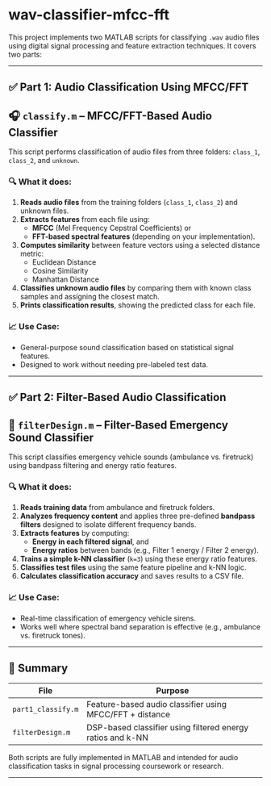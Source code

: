 # wav-classifier-mfcc-fft

This project implements two MATLAB scripts for classifying `.wav` audio files using digital signal processing and feature extraction techniques. It covers two parts:

---

## ✅ Part 1: Audio Classification Using MFCC/FFT
## 🎧 `classify.m` – MFCC/FFT-Based Audio Classifier

This script performs classification of audio files from three folders: `class_1`, `class_2`, and `unknown`.

### 🔍 What it does:
1. **Reads audio files** from the training folders (`class_1`, `class_2`) and unknown files.
2. **Extracts features** from each file using:
   - **MFCC** (Mel Frequency Cepstral Coefficients) or  
   - **FFT-based spectral features** (depending on your implementation).
3. **Computes similarity** between feature vectors using a selected distance metric:
   - Euclidean Distance
   - Cosine Similarity
   - Manhattan Distance
4. **Classifies unknown audio files** by comparing them with known class samples and assigning the closest match.
5. **Prints classification results**, showing the predicted class for each file.

### 📈 Use Case:
- General-purpose sound classification based on statistical signal features.
- Designed to work without needing pre-labeled test data.

---

## ✅ Part 2: Filter-Based Audio Classification
## 🚨 `filterDesign.m` – Filter-Based Emergency Sound Classifier

This script classifies emergency vehicle sounds (ambulance vs. firetruck) using bandpass filtering and energy ratio features.

### 🔍 What it does:
1. **Reads training data** from ambulance and firetruck folders.
2. **Analyzes frequency content** and applies three pre-defined **bandpass filters** designed to isolate different frequency bands.
3. **Extracts features** by computing:
   - **Energy in each filtered signal**, and
   - **Energy ratios** between bands (e.g., Filter 1 energy / Filter 2 energy).
4. **Trains a simple k-NN classifier** (`k=3`) using these energy ratio features.
5. **Classifies test files** using the same feature pipeline and k-NN logic.
6. **Calculates classification accuracy** and saves results to a CSV file.

### 📈 Use Case:
- Real-time classification of emergency vehicle sirens.
- Works well where spectral band separation is effective (e.g., ambulance vs. firetruck tones).

---

## 🧠 Summary

| File              | Purpose                                                      |
|-------------------|--------------------------------------------------------------|
| `part1_classify.m`| Feature-based audio classifier using MFCC/FFT + distance     |
| `filterDesign.m`  | DSP-based classifier using filtered energy ratios and k-NN   |

Both scripts are fully implemented in MATLAB and intended for audio classification tasks in signal processing coursework or research.

---

